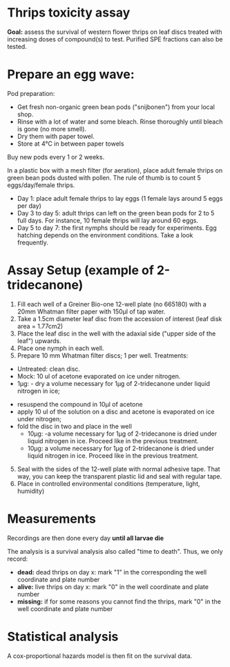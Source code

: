 # Thrips toxicity assay
__Goal:__ assess the survival of western flower thrips on leaf discs treated with increasing doses of compound(s) to test. 
Purified SPE fractions can also be tested. 

# Prepare an egg wave:
Pod preparation:
*  Get fresh non-organic green bean pods ("snijbonen") from your local shop. 
*  Rinse with a lot of water and some bleach. Rinse thoroughly until bleach is gone (no more smell).
*  Dry them with paper towel.
*  Store at 4°C in between paper towels

Buy new pods every 1 or 2 weeks.

In a plastic box with a mesh filter (for aeration), place adult female thrips on green bean pods dusted with pollen.
The rule of thumb is to count 5 eggs/day/female thrips.
*  Day 1: place adult female thrips to lay eggs (1 female lays around 5 eggs per day)
*  Day 3 to day 5: adult thrips can left on the green bean pods for 2 to 5 full days. For instance, 10 female thrips will lay around 60 eggs.
*  Day 5 to day 7: the first nymphs should be ready for experiments. Egg hatching depends on the environment conditions. Take a look frequently.


# Assay Setup (example of 2-tridecanone)
1.  Fill each well of a Greiner Bio-one 12-well plate (no 665180) with a 20mm Whatman filter paper with 150µl of tap water.
2.  Take a 1.5cm diameter leaf disc from the accession of interest (leaf disk area = 1.77cm2)
3.  Place the leaf disc in the well with the adaxial side ("upper side of the leaf") upwards.
4. Place one nymph in each well.
5.  Prepare 10 mm Whatman filter discs; 1 per well.
Treatments:
  *  Untreated: clean disc.  
  *  Mock: 10 ul of acetone evaporated on ice under nitrogen.
  *  1µg: - dry a volume necessary for 1µg of 2-tridecanone under liquid nitrogen in ice;
- resuspend the compound in 10µl of acetone
- apply 10 ul of the solution on a disc and acetone is evaporated on ice under nitrogen;
- fold the disc  in two and place in the well
  *  10µg: -a volume necessary for 1µg of 2-tridecanone is dried under liquid nitrogen in ice. Proceed like in the previous treatment.
  *   10µg: a volume necessary for 1µg of 2-tridecanone is dried under liquid nitrogen in ice. Proceed like in the previous treatment.
5.  Seal with the sides of the 12-well plate with normal adhesive tape. That way, you can keep the transparent plastic lid and seal with regular tape.
6. Place in controlled environmental conditions (temperature, light, humidity)


# Measurements
Recordings are then done every day __until all larvae die__

The analysis is a survival analysis also called "time to death". Thus, we only record:
*  __dead:__ dead thrips on day x: mark "1" in the corresponding the well coordinate and plate number
*  __alive:__ live thrips on day x: mark "0" in the well coordinate and plate number
*  __missing:__ if for some reasons you cannot find the thrips, mark "0" in the well coordinate and plate number


# Statistical analysis
A cox-proportional hazards model is then fit on the survival data. 
